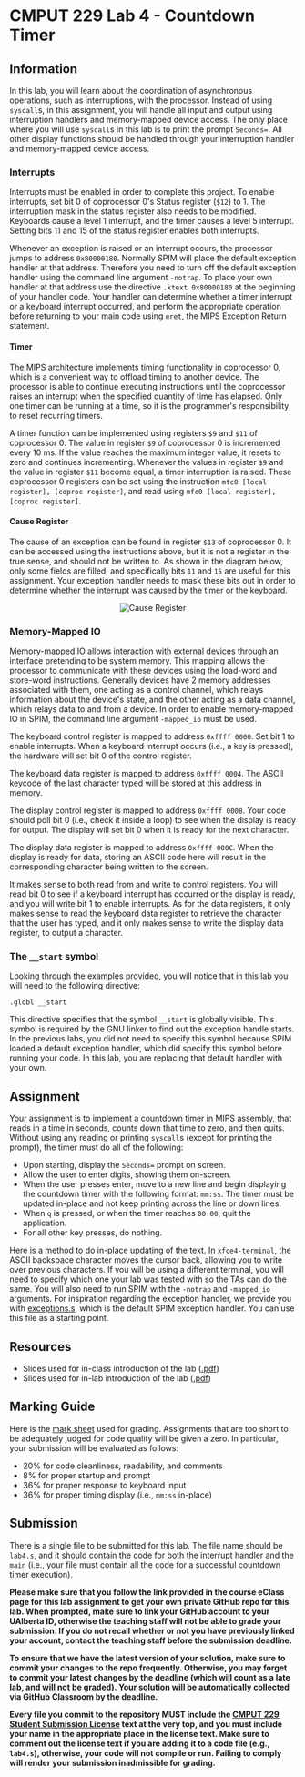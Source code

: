 # CMPUT 229 Lab 4 - Countdown Timer

## Information

In this lab, you will learn about the coordination of asynchronous operations, such as interruptions, with the processor. Instead of using `syscall`s, in this assignment, you will handle all input and output using interruption handlers and memory-mapped device access. The only place where you will use `syscall`s in this lab is to print the prompt `Seconds=`. All other display functions should be handled through your interruption handler and memory-mapped device access.

### Interrupts

Interrupts must be enabled in order to complete this project. To enable interrupts, set bit 0 of coprocessor 0's Status register (`$12`) to 1. The interruption mask in the status register also needs to be modified. Keyboards cause a level 1 interrupt, and the timer causes a level 5 interrupt. Setting bits 11 and 15 of the status register enables both interrupts.

Whenever an exception is raised or an interrupt occurs, the processor jumps to address `0x80000180`. Normally SPIM will place the default exception handler at that address. Therefore you need to turn off the default exception handler using the command line argument `-notrap`. To place your own handler at that address use the directive `.ktext 0x80000180` at the beginning of your handler code. Your handler can determine whether a timer interrupt or a keyboard interrupt occurred, and perform the appropriate operation before returning to your main code using `eret`, the MIPS Exception Return statement.

#### Timer

The MIPS architecture implements timing functionality in coprocessor 0, which is a convenient way to offload timing to another device. The processor is able to continue executing instructions until the coprocessor raises an interrupt when the specified quantity of time has elapsed. Only one timer can be running at a time, so it is the programmer's responsibility to reset recurring timers.

A timer function can be implemented using registers `$9` and `$11` of coprocessor 0. The value in register `$9` of coprocessor 0 is incremented every 10 ms. If the value reaches the maximum integer value, it resets to zero and continues incrementing. Whenever the values in register `$9` and the value in register `$11` become equal, a timer interruption is raised. These coprocessor 0 registers can be set using the instruction `mtc0 [local register], [coproc register]`, and read using `mfc0 [local register], [coproc register]`.

#### Cause Register

The cause of an exception can be found in register `$13` of coprocessor 0. It can be accessed using the instructions above, but it is not a register in the true sense, and should not be written to. As shown in the diagram below, only some fields are filled, and specifically bits `11` and `15` are useful for this assignment. Your exception handler needs to mask these bits out in order to determine whether the interrupt was caused by the timer or the keyboard.

<p align="center">
  <img alt="Cause Register" src="resources/imgs/causeReg.png"/>
</p>

### Memory-Mapped IO

Memory-mapped IO allows interaction with external devices through an interface pretending to be system memory. This mapping allows the processor to communicate with these devices using the load-word and store-word instructions. Generally devices have 2 memory addresses associated with them, one acting as a control channel, which relays information about the device's state, and the other acting as a data channel, which relays data to and from a device. In order to enable memory-mapped IO in SPIM, the command line argument `-mapped_io` must be used.

The keyboard control register is mapped to address `0xffff 0000`. Set bit 1 to enable interrupts. When a keyboard interrupt occurs (i.e., a key is pressed), the hardware will set bit 0 of the control register.

The keyboard data register is mapped to address `0xffff 0004`. The ASCII keycode of the last character typed will be stored at this address in memory.

The display control register is mapped to address `0xffff 0008`. Your code should poll bit 0 (i.e., check it inside a loop) to see when the display is ready for output. The display will set bit 0 when it is ready for the next character.

The display data register is mapped to address `0xffff 000C`. When the display is ready for data, storing an ASCII code here will result in the corresponding character being written to the screen.

It makes sense to both read from and write to control registers. You will read bit 0 to see if a keyboard interrupt has occurred or the display is ready, and you will write bit 1 to enable interrupts. As for the data registers, it only makes sense to read the keyboard data register to retrieve the character that the user has typed, and it only makes sense to write the display data register, to output a character.

### The `__start` symbol

Looking through the examples provided, you will notice that in this lab you will need to the following directive:

```
.globl __start
```

This directive specifies that the symbol `__start` is globally visible. This symbol is required by the GNU linker to find out the exception handle starts. In the previous labs, you did not need to specify this symbol because SPIM loaded a default exception handler, which did specify this symbol before running your code. In this lab, you are replacing that default handler with your own.

## Assignment

Your assignment is to implement a countdown timer in MIPS assembly, that reads in a time in seconds, counts down that time to zero, and then quits. Without using any reading or printing `syscall`s (except for printing the prompt), the timer must do all of the following:

*   Upon starting, display the `Seconds=` prompt on screen.
*   Allow the user to enter digits, showing them on-screen.
*   When the user presses enter, move to a new line and begin displaying the countdown timer with the following format: `mm:ss`. The timer must be updated in-place and not keep printing across the line or down lines.
*   When `q` is pressed, or when the timer reaches `00:00`, quit the application.
*   For all other key presses, do nothing.

Here is a method to do in-place updating of the text. In `xfce4-terminal`, the ASCII backspace character moves the cursor back, allowing you to write over previous characters. If you will be using a different terminal, you will need to specify which one your lab was tested with so the TAs can do the same. You will also need to run SPIM with the `-notrap` and `-mapped_io` arguments. For inspiration regarding the exception handler, we provide you with [exceptions.s](resources/code/exceptions.s), which is the default SPIM exception handler. You can use this file as a starting point.

## Resources

* Slides used for in-class introduction of the lab  ([.pdf](resources/slides/class.pdf))
* Slides used for in-lab introduction of the lab ([.pdf](resources/slides/lab.pdf))

## Marking Guide
Here is the [mark sheet](MarkSheet.txt) used for grading. Assignments that are too short to be adequately judged for code quality will be given a zero. In particular, your submission will be evaluated as follows:
* 20% for code cleanliness, readability, and comments
*  8% for proper startup and prompt
* 36% for proper response to keyboard input
* 36% for proper timing display (i.e., `mm:ss` in-place)

## Submission

There is a single file to be submitted for this lab. The file name should be `lab4.s`, and it should contain the code for both the interrupt handler and the `main` (i.e., your file must contain all the code for a successful countdown timer execution).

**Please make sure that you follow the link provided in the course eClass page for this lab assignment to get your own private GitHub repo for this lab. When prompted, make sure to link your GitHub account to your UAlberta ID, otherwise the teaching staff will not be able to grade your submission. If you do not recall whether or not you have previously linked your account, contact the teaching staff before the submission deadline.**

**To ensure that we have the latest version of your solution, make sure to commit your changes to the repo frequently. Otherwise, you may forget to commit your latest changes by the deadline (which will count as a late lab, and will not be graded). Your solution will be automatically collected via GitHub Classroom by the deadline.**

**Every file you commit to the repository MUST include the [CMPUT 229 Student Submission License](LICENSE.md) text at the very top, and you must include your name in the appropriate place in the license text. Make sure to comment out the license text if you are adding it to a code file (e.g., `lab4.s`), otherwise, your code will not compile or run. Failing to comply will render your submission inadmissible for grading.**
